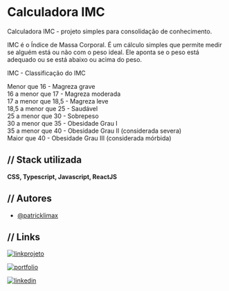 
# Calculadora IMC

Calculadora IMC - projeto simples para consolidação de conhecimento.

IMC é o Índice de Massa Corporal. É um cálculo simples que permite medir se alguém está ou não com o peso ideal. Ele aponta se o peso está adequado ou se está abaixo ou acima do peso.

IMC - Classificação do IMC

Menor que 16 - Magreza grave <br/>
16 a menor que 17 - Magreza moderada <br/>
17 a menor que 18,5 - Magreza leve <br/>
18,5 a menor que 25 - Saudável <br/>
25 a menor que 30 - Sobrepeso <br/>
30 a menor que 35 - Obesidade Grau I <br/>
35 a menor que 40 - Obesidade Grau II (considerada severa) <br/>
Maior que 40 - Obesidade Grau III (considerada mórbida) <br/>


## // Stack utilizada

**CSS, Typescript, Javascript, ReactJS**


## // Autores

- [@patricklimax](https://www.github.com/patricklimax)


## // Links

[![linkprojeto](https://img.shields.io/badge/veja_o_projeto-green?style=for-the-badge&logo=ko-fi&logoColor=green&labelColor=white)](https://linkptojeto.com/)

[![portfolio](https://img.shields.io/badge/my_portfolio-000?style=for-the-badge&logo=prefect&logoColor=000&labelColor=white)](https://azweb.vercel.app/)

[![linkedin](https://img.shields.io/badge/conect_linkedin-0A66C2?style=for-the-badge&logo=linkedin&logoColor=blue&labelColor=white)](https://www.linkedin.com/in/patricklimax/)

